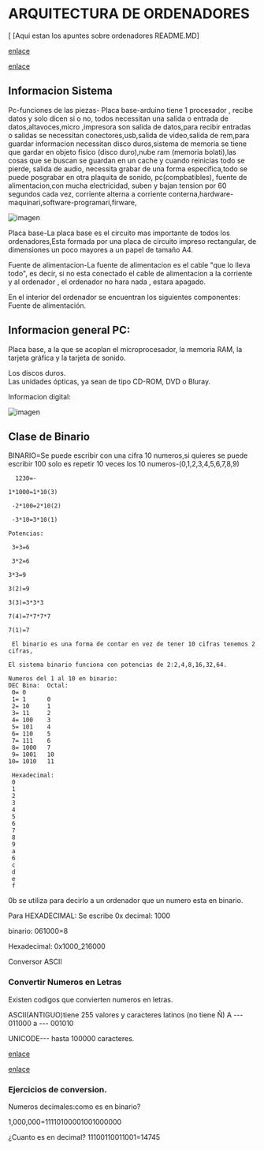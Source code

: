 # ARQUITECTURA DE ORDENADORES
[
[Aqui estan los apuntes sobre ordenadores
README.MD]

[enlace](https://github.com/d-prieto?tab=repositories)

[enlace](https://grandecovian.es/FGC/files/D.%20Tecnolog%C3%ADa/TIC%20I/Arquitectura/Arquitectura%20de%20ordenadores.pdf)

## Informacion Sistema
Pc-funciones de las piezas-
Placa base-arduino tiene 1 procesador , recibe datos y solo dicen si o no, todos necessitan una salida o entrada de datos,altavoces,micro ,impresora son salida de datos,para recibir entradas o salidas se necessitan conectores,usb,salida de video,salida de rem,para guardar informacion necessitan disco duros,sistema de memoria se tiene que gardar en objeto fisico (disco duro),nube ram (memoria bolati),las cosas que se buscan se guardan en un cache y cuando reinicias todo se pierde, salida de audio, necessita grabar de una forma especifica,todo se puede posgrabar en otra plaquita de sonido, pc(compbatibles), fuente de alimentacion,con mucha electricidad,
suben y bajan tension por 60 segundos cada vez, corriente alterna a corriente conterna,hardware-maquinari,software-programari,firware,

![imagen](https://user-images.githubusercontent.com/90753272/133423729-59aafb44-048b-4c1b-98fe-b41e51371dca.png)

Placa base-La placa base es el circuito mas importante de todos los ordenadores,Esta formada por una placa de circuito 
impreso rectangular, de dimensiones un poco mayores a un papel de tamaño A4. 

Fuente de alimentacion-La fuente de alimentacion es el cable "que lo lleva todo", es decir, si no esta conectado el cable de alimentacion a la corriente y al ordenador , el ordenador no hara nada , estara apagado.

En el interior del ordenador se encuentran los siguientes componentes:  
Fuente de alimentación.  

## Informacion general PC:

Placa base, a la que se acoplan el microprocesador, la memoria RAM, la tarjeta gráfica y la 
tarjeta de sonido.  

Los discos duros.  
Las unidades ópticas, ya sean de tipo CD-ROM, DVD o Bluray. 

Informacion digital:

![imagen](https://user-images.githubusercontent.com/90753272/133430248-480e13b2-c333-4911-b3de-7ee08c95d70c.png)

## Clase de Binario

BINARIO=Se puede escribir con una cifra 10 numeros,si quieres se puede escribir 100 solo es repetir 10 veces los 10 numeros-(0,1,2,3,4,5,6,7,8,9)

      
      1230=-
    
    1*1000=1*10(3)
     
     -2*100=2*10(2)
     
     -3*10=3*10(1)
    
    Potencias:
     
     3+3=6
     
     3*2=6
    
    3*3=9
    
    3(2)=9
     
    3(3)=3*3*3
    
    7(4)=7*7*7*7
    
    7(1)=7
     
     El binario es una forma de contar en vez de tener 10 cifras tenemos 2 cifras,
     
    El sistema binario funciona con potencias de 2:2,4,8,16,32,64.
    
    Numeros del 1 al 10 en binario:
    DEC Bina:  Octal: 
     0= 0 
     1= 1      0
     2= 10     1
     3= 11     2
     4= 100    3
     5= 101    4
     6= 110    5
     7= 111    6 
     8= 1000   7
     9= 1001   10
    10= 1010   11
     
     Hexadecimal:
     0
     1 
     2
     3
     4
     5
     6
     7
     8
     9
     a
     6
     c
     d
     e
     f
  
  0b se utiliza para decirlo a un ordenador que un numero esta en binario.
  
  Para HEXADECIMAL:
  Se escribe 0x
  decimal:
  1000
  
  binario:
  061000=8
  
  Hexadecimal:
  0x1000_216000
  
  Conversor ASCII
  
  ### Convertir Numeros en Letras
  
  Existen codigos que convierten numeros en letras.
  
  ASCII(ANTIGUO)tiene 255 valores y caracteres latinos (no tiene Ñ)
  A --- 011000
  a --- 001010
  
  UNICODE--- hasta 100000 caracteres.
  
 [enlace](https://es.wikipedia.org/wiki/Unicode)
  
  
  
 
 [enlace](https://es.calcuworld.com/calculadoras-matematicas/calculadora-binaria/)

### Ejercicios de conversion.
 
 Numeros decimales:como es en binario?
 
 1,000,000=11110100001001000000
 
¿Cuanto es en decimal?
11100110011001=14745


